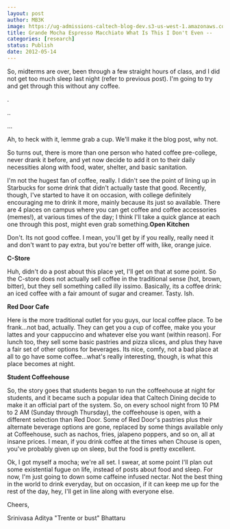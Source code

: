 ```yaml
---
layout: post
author: MB3K
image: https://ug-admissions-caltech-blog-dev.s3-us-west-1.amazonaws.com/old_pictures/caltech_as_it_happens/6a0105349b8251970b0168eb54fd25970c.jpg
title: Grande Mocha Espresso Macchiato What Is This I Don't Even -- 
categories: [research]
status: Publish
date: 2012-05-14
---
```



So, midterms are over, been through a few straight hours of class, and I did not get too much sleep last night (refer to previous post). I'm going to try and get through this without any coffee.

.

..

...

Ah, to heck with it, lemme grab a cup. We'll make it the blog post, why not.

So turns out, there is more than one person who hated coffee pre-college, never drank it before, and yet now decide to add it on to their daily necessities along with food, water, shelter, and basic sanitation.

 I'm not the hugest fan of coffee, really. I didn't see the point of lining up in Starbucks for some drink that didn't actually taste that good. Recently, though, I've started to have it on occasion, with college definitely encouraging me to drink it more, mainly because its just so available. There are 4 places on campus where you can get coffee and coffee accessories (memes!), at various times of the day; I think I'll take a quick glance at each one through this post, might even grab something.**Open Kitchen**

Don't. Its not good coffee. I mean, you'll get by if you really, really need it and don't want to pay extra, but you're better off with, like, orange juice.

**C-Store**

Huh, didn't do a post about this place yet, I'll get on that at some point. So the C-store does not actually sell coffee in the traditional sense (hot, brown, bitter), but they sell something called illy issimo. Basically, its a coffee drink: an iced coffee with a fair amount of sugar and creamer. Tasty. Ish.

**Red Door Cafe**

Here is the more traditional outlet for you guys, our local coffee place. To be frank...not bad, actually. They can get you a cup of coffee, make you your lattes and your cappuccino and whatever else you want (within reason). For lunch too, they sell some basic pastries and pizza slices, and plus they have a fair set of other options for beverages. Its nice, comfy, not a bad place at all to go have some coffee...what's really interesting, though, is what this place becomes at night.

**Student Coffeehouse**

So, the story goes that students began to run the coffeehouse at night for students, and it became such a popular idea that Caltech Dining decide to make it an official part of the system. So, on every school night from 10 PM to 2 AM (Sunday through Thursday), the coffeehouse is open, with a different selection than Red Door. Some of Red Door's pastries plus their alternate beverage options are gone, replaced by some things available only at Coffeehouse, such as nachos, fries, jalapeno poppers, and so on, all at insane prices. I mean, if you drink coffee at the times when Chouse is open, you've probably given up on sleep, but the food is pretty excellent.

Ok, I got myself a mocha; we're all set. I swear, at some point I'll plan out some existential fugue on life, instead of posts about food and sleep. For now, I'm just going to down some caffeine infused nectar. Not the best thing in the world to drink everyday, but on occasion, if it can keep me up for the rest of the day, hey, I'll get in line along with everyone else.

Cheers,

Srinivasa Aditya "Trente or bust" Bhattaru

